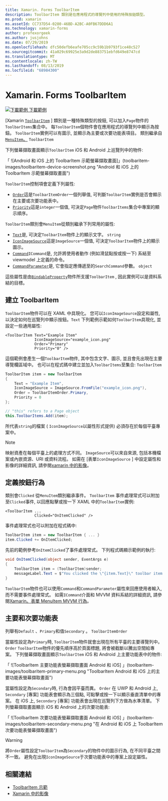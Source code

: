```yaml
---
title: Xamarin. Forms ToolbarItem
description: ToolbarItem 類別是在應用程式的導覽列中使用的特殊按鈕類型。
ms.prod: xamarin
ms.assetId: CC737D54-0280-46BD-A2BC-A0FB67DDD6A1
ms.technology: xamarin-forms
author: profexorgeek
ms.author: jusjohns
ms.date: 07/29/2019
ms.openlocfilehash: dfc50defb6eafe705cc9c59b1b9793f1ce48c527
ms.sourcegitcommit: 41a029c69925e3a9d2de883751ebfd649e8747cd
ms.translationtype: MT
ms.contentlocale: zh-TW
ms.lasthandoff: 08/13/2019
ms.locfileid: "68984300"
---
```

# <a name="xamarinforms-toolbaritem"></a>Xamarin. Forms ToolbarItem

[![下載範例](~/media/shared/download.png) 下載範例](https://docs.microsoft.com/en-us/samples/xamarin/xamarin-forms-samples/userinterface-toolbaritem/)

[Xamarin [`ToolbarItem`](xref:Xamarin.Forms.ToolbarItem) ] 類別是一種特殊類型的按鈕, 可以加入`Page`物件的`ToolbarItems`集合中。 每`ToolbarItem`個物件會在應用程式的導覽列中顯示為按鈕。 `ToolbarItem`實例可以有圖示, 並顯示為主要或次要功能表項目。 類別繼承自[`MenuItem`。](xref:Xamarin.Forms.MenuItem) `ToolbarItem`

下列螢幕擷取畫面顯示`ToolbarItem` iOS 和 Android 上巡覽列中的物件:

「 ![Android 和 iOS 上的 ToolbarItem 示範螢幕擷取畫面]」(toolbaritem-images/toolbaritem-device-screenshot.png "Android 和 iOS 上的 ToolbarItem 示範螢幕擷取畫面")

`ToolbarItem`控制項會定義下列屬性:

* [`Order`](xref:Xamarin.Forms.ToolbarItem.Order)這是`ToolbarItemOrder`一個列舉值, 可判斷`ToolbarItem`實例是否會顯示在主要或次要功能表中。
* [`Priority`](xref:Xamarin.Forms.ToolbarItem.Priority)這是`integer`一個值, 可決定`Page`物件`ToolbarItems`集合中專案的顯示順序。

`ToolbarItem`類別會`MenuItem`從類別繼承下列常用的屬性:

* [`Text`](xref:Xamarin.Forms.MenuItem.Text)是, 可決定`ToolbarItem`物件上的顯示文字。 `string`
* [`IconImageSource`](xref:Xamarin.Forms.MenuItem.IconImageSource)這是`ImageSource`一個值, 可決定`ToolbarItem`物件上的顯示圖示。
* [`Command`](xref:Xamarin.Forms.MenuItem.Command)`ICommand`是, 允許將使用者動作 (例如滑鼠點按或按一下) 系結至 viewmodel 上定義的命令。
* [`CommandParameter`](xref:Xamarin.Forms.MenuItem.CommandParameter)是, 它會指定應傳遞至的`SearchCommand`參數。 `object`

這些屬性是由[`BindableProperty`](xref:Xamarin.Forms.BindableProperty)物件所支援`ToolbarItem` , 因此實例可以是資料系結的目標。

## <a name="create-a-toolbaritem"></a>建立 ToolbarItem

`ToolbarItem`物件可以在 XAML 中具現化。 您可以`IconImageSource`設定和屬性,以決定如何在巡覽列中顯示按鈕。`Text` 下列範例示範如何`ToolbarItem`具現化, 並設定一些通用屬性:

```xaml
<ToolbarItem Text="Example Item"
             IconImageSource="example_icon.png"
             Order="Primary"
             Priority="0" />
```

這個範例會產生一個`ToolbarItem`物件, 其中包含文字、圖示, 並且會先出現在主要導覽欄區域中。 也可以在程式碼中建立並加入`ToolbarItems`至集合: `ToolbarItem`

```csharp
ToolbarItem item = new ToolbarItem
{
    Text = "Example Item",
    IconImageSource = ImageSource.FromFile("example_icon.png"),
    Order = ToolbarItemOrder.Primary,
    Priority = 0
};

// "this" refers to a Page object
this.ToolbarItems.Add(item);
```

所代表`string`的檔案 ( `IconImageSource`以屬性形式提供) 必須存在於每個平臺專案中。

> [!NOTE]
> 映射資產在每個平臺上的處理方式不同。 `ImageSource`可以來自來源, 包括本機檔案或內嵌資源、URI 或資料流程。 如需在 [表單`IconImageSource` ] 中設定屬性和影像的詳細資訊, 請參閱[xamarin 中的影像](~/xamarin-forms/user-interface/images.md)。

## <a name="define-button-behavior"></a>定義按鈕行為

類別會`Clicked` 從`MenuItem`類別繼承事件。 `ToolbarItem` 事件處理常式可以附加至`Clicked`事件, 以回應點擊或按一下 XAML 中的`ToolbarItem`實例:

```xaml
<ToolbarItem ...
             Clicked="OnItemClicked" />
```

事件處理常式也可以附加在程式碼中:

```csharp
ToolbarItem item = new ToolbarItem { ... }
item.Clicked += OnItemClicked;
```

先前的範例參考`OnItemClicked`了事件處理常式。 下列程式碼顯示範例的執行:

```csharp
void OnItemClicked(object sender, EventArgs e)
{
    ToolbarItem item = (ToolbarItem)sender;
    messageLabel.Text = $"You clicked the \"{item.Text}\" toolbar item.";
}
```

`ToolbarItem`物件也可以使用`Command`和`CommandParameter`屬性來回應使用者輸入, 而不需要事件處理常式。 如需`ICommand`介面和 MVVM 資料系結的詳細資訊, 請參閱[Xamarin。表單 MenuItem MVVM 行為](~/xamarin-forms/user-interface/menuitem.md#define-menuitem-behavior-with-mvvm)。

## <a name="primary-and-secondary-menus"></a>主要和次要功能表

列舉有`Default` 、`Primary`和值`Secondary` 。 `ToolbarItemOrder`

當屬性設定為`Primary`時, `ToolbarItem`物件就會出現在所有平臺的主要導覽列中。 `Order` `ToolbarItem`物件的優先順序高於頁面標題, 將會被截斷以騰出空間給專案。 下列螢幕擷取畫面顯示`ToolbarItem` iOS 和 Android 上主要功能表中的物件:

「 ![ToolbarItem 主要功能表螢幕擷取畫面 Android 和 iOS] 」(toolbaritem-images/toolbaritem-primary-menu.png "ToolbarItem Android 和 iOS 上的主要功能表螢幕擷取畫面")

當屬性設定為`Secondary`時, 行為會因平臺而異。 `Order` 在 UWP 和 Android 上, `Secondary` [專案] 功能表會顯示為三個點, 可點擊或按一下以顯示垂直清單中的專案。 在 iOS 上, `Secondary` [專案] 功能表會出現在巡覽列下方做為水準清單。 下列螢幕擷取畫面顯示 iOS 和 Android 上的次要功能表:

「 ![ToolbarItem 次要功能表螢幕擷取畫面 Android 和 iOS] 」(toolbaritem-images/toolbaritem-secondary-menu.png "在 Android 和 iOS 上 ToolbarItem 次要功能表螢幕擷取畫面")

> [!WARNING]
> 將`Order`屬性設定`ToolbarItem`為`Secondary`的物件中的圖示行為, 在不同平臺之間不一致。 避免在出現`IconImageSource`于次要功能表中的專案上設定屬性。

## <a name="related-links"></a>相關連結

* [ToolbarItem 示範](https://docs.microsoft.com/en-us/samples/xamarin/xamarin-forms-samples/userinterface-toolbaritem/)
* [Xamarin 中的影像](~/xamarin-forms/user-interface/images.md)
